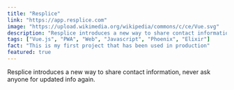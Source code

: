 ```yaml
---
title: "Resplice"
link: "https://app.resplice.com"
image: "https://upload.wikimedia.org/wikipedia/commons/c/ce/Vue.svg"
description: "Resplice introduces a new way to share contact information, never ask anyone for updated info again."
tags: ["Vue.js", "PWA", "Web", "Javascript", "Phoenix", "Elixir"]
fact: "This is my first project that has been used in production"
featured: true
---
```


Resplice introduces a new way to share contact information, never ask anyone for updated info again.
